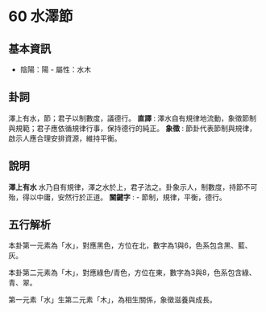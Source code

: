 # 60 水澤節

## 基本資訊
- 陰陽：陽 - 屬性：水木 
## 卦詞
澤上有水，節；君子以制數度，議德行。
 **直譯** : 澤水自有規律地流動，象徵節制與規範；君子應依循規律行事，保持德行的純正。
 **象徵** : 節卦代表節制與規律，啟示人應合理安排資源，維持平衡。
## 說明
**澤上有水** 水乃自有規律，澤之水於上，君子法之。卦象示人，制數度，持節不可殆，得以中庸，安然行於正道。
**關鍵字** : - 節制，規律，平衡，德行。
## 五行解析
本卦第一元素為「水」，對應黑色，方位在北，數字為1與6，色系包含黑、藍、灰。

本卦第二元素為「木」，對應綠色/青色，方位在東，數字為3與8，色系包含綠、青、翠。

第一元素「水」生第二元素「木」，為相生關係，象徵滋養與成長。


